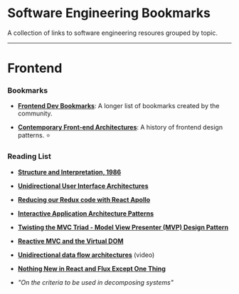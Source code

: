 # Software Engineering Bookmarks

A collection of links to software engineering resoures grouped by topic.

---

# Frontend

### Bookmarks

- **[Frontend Dev Bookmarks](https://github.com/dypsilon/frontend-dev-bookmarks/blob/master/README.md)**: A longer list of bookmarks created by the community.

- **[Contemporary Front-end Architectures](https://github.com/dypsilon/frontend-dev-bookmarks/blob/master/README.md)**: A history of frontend design patterns. ⭐

### Reading List

- **[Structure and Interpretation, 1986](https://www.youtube.com/watch?v=a2Qt9uxhNSM&feature=emb_title)**

- **[Unidirectional User Interface Architectures](https://staltz.com/unidirectional-user-interface-architectures.html)**

- **[Reducing our Redux code with React Apollo](https://www.apollographql.com/blog/reducing-our-redux-code-with-react-apollo-5091b9de9c2a/)**

- **[Interactive Application Architecture Patterns](http://aspiringcraftsman.com/2007/08/25/interactive-application-architecture/)**

- **[Twisting the MVC Triad - Model View Presenter (MVP) Design Pattern](http://aviadezra.blogspot.com/2007/07/twisting-mvp-triad-say-hello-to-mvpc.html)**

- **[Reactive MVC and the Virtual DOM](https://futurice.com/blog/reactive-mvc-and-the-virtual-dom)**

- **[Unidirectional data flow architectures](https://vimeo.com/168652278)** (video)

- **[Nothing New in React and Flux Except One Thing](https://staltz.com/nothing-new-in-react-and-flux-except-one-thing.html)**

- _"On the criteria to be used in decomposing systems"_